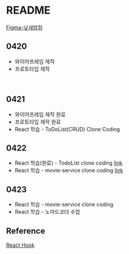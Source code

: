 # README

[Figma-낮새밤쥐](https://www.figma.com/file/7OSnFK4fTyXHkj1PvQl0O5/%EC%9E%90%EC%9C%A8-A406-%EB%82%AE%EC%83%88%EB%B0%A4%EC%A5%90?node-id=0%3A1)

## 0420

- 와이어프레임 제작
- 프로토타입 제작

​     

## 0421

- 와이어프레임 제작 완료
- 프로토타입 제작 완료
- React 학습 - ToDoList(CRUD) Clone Coding



## 0422

- React 학습(완료) - TodoList clone coding [link](https://github.com/Donghee-L/react-todo-list)
- React 학습 - movie-service clone coding [link](https://github.com/Donghee-L/react-movie-service)



## 0423

- React 학습 - movie-service clone coding 
- React 학습 - 노마드코더 수업







## Reference

[React Hook](https://ko.reactjs.org/docs/hooks-reference.html#usestate)

